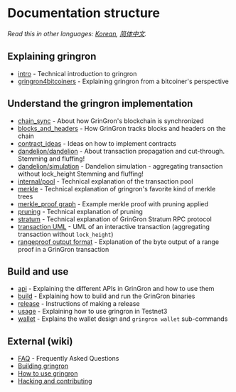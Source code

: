 # Documentation structure

*Read this in other languages: [Korean](translations/table_of_contents_KR.md), [简体中文](translations/table_of_contents_ZH-CN.md).*

## Explaining gringron

- [intro](intro.md) - Technical introduction to gringron
- [gringron4bitcoiners](gringron4bitcoiners.md) - Explaining gringron from a bitcoiner's perspective

## Understand the gringron implementation

- [chain_sync](chain/chain_sync.md) - About how GrinGron's blockchain is synchronized
- [blocks_and_headers](chain/blocks_and_headers.md) - How GrinGron tracks blocks and headers on the chain
- [contract_ideas](contract_ideas.md) - Ideas on how to implement contracts
- [dandelion/dandelion](dandelion/dandelion.md) - About transaction propagation and cut-through. Stemming and fluffing!
- [dandelion/simulation](dandelion/simulation.md) - Dandelion simulation - aggregating transaction without lock_height Stemming and fluffing!
- [internal/pool](internal/pool.md) - Technical explanation of the transaction pool
- [merkle](merkle.md) - Technical explanation of gringron's favorite kind of merkle trees
- [merkle_proof graph](merkle_proof/merkle_proof.png) - Example merkle proof with pruning applied
- [pruning](pruning.md) - Technical explanation of pruning
- [stratum](stratum.md) - Technical explanation of GrinGron Stratum RPC protocol
- [transaction UML](https://github.com/groncoin/gringron-wallet/blob/master/doc/transaction/basic-transaction-wf.png) - UML of an interactive transaction (aggregating transaction without `lock_height`)
- [rangeproof output format](rangeproof_byte_format.md) - Explanation of the byte output of a range proof in a GrinGron transaction

## Build and use

- [api](api/api.md) - Explaining the different APIs in GrinGron and how to use them
- [build](build.md) - Explaining how to build and run the GrinGron binaries
- [release](release_instruction.md) - Instructions of making a release
- [usage](usage.md) - Explaining how to use gringron in Testnet3
- [wallet](wallet/usage.md) - Explains the wallet design and `gringron wallet` sub-commands

## External (wiki)

- [FAQ](https://github.com/groncoin/docs/wiki/FAQ) - Frequently Asked Questions
- [Building gringron](https://github.com/groncoin/docs/wiki/Building)
- [How to use gringron](https://github.com/groncoin/docs/wiki/How-to-use-gringron)
- [Hacking and contributing](https://github.com/groncoin/docs/wiki/Hacking-and-contributing)
